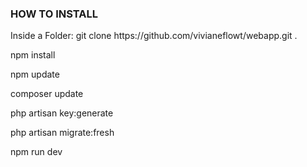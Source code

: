 <h3> HOW TO INSTALL </h3>

<p> Inside a Folder: git clone https://github.com/vivianeflowt/webapp.git . </p>
<p> npm install </p>
<p> npm update </p>
<p> composer update </p>
<p> php artisan key:generate </p>
<p> php artisan migrate:fresh </p>
<p> npm run dev </p>

